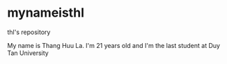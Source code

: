 # mynameisthl
thl's repository

My name is Thang Huu La. I'm 21 years old and I'm the last student at Duy Tan University
